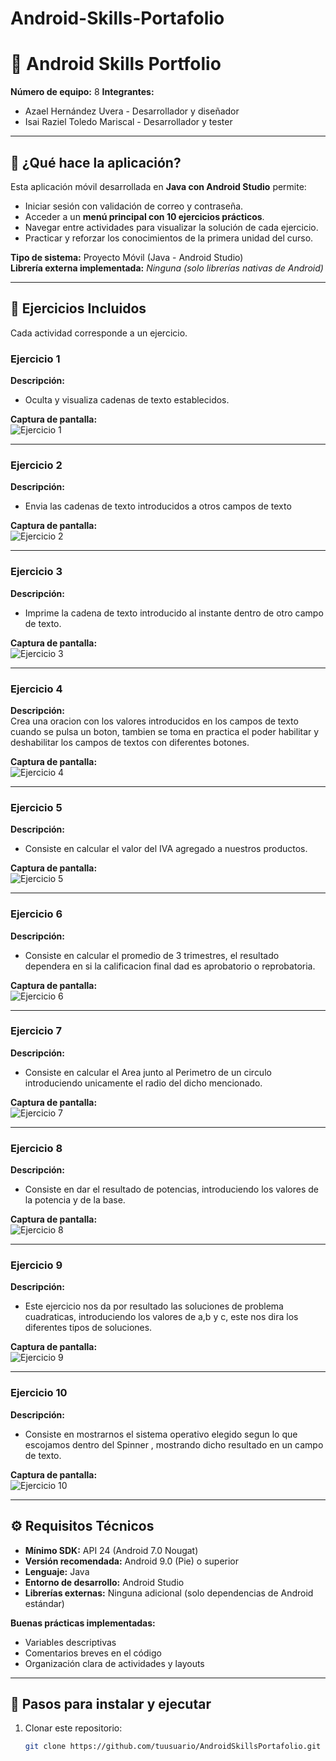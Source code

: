 # Android-Skills-Portafolio
# 📱 Android Skills Portfolio

**Número de equipo:** 8 
**Integrantes:**  
- Azael Hernández Uvera - Desarrollador y diseñador
- Isai Raziel Toledo Mariscal - Desarrollador y tester
---

## 📌 ¿Qué hace la aplicación?

Esta aplicación móvil desarrollada en **Java con Android Studio** permite:  
- Iniciar sesión con validación de correo y contraseña.  
- Acceder a un **menú principal con 10 ejercicios prácticos**.  
- Navegar entre actividades para visualizar la solución de cada ejercicio.  
- Practicar y reforzar los conocimientos de la primera unidad del curso.  

**Tipo de sistema:** Proyecto Móvil (Java - Android Studio)  
**Librería externa implementada:** *Ninguna (solo librerías nativas de Android)*  

---

## 📝 Ejercicios Incluidos

Cada actividad corresponde a un ejercicio.  

### Ejercicio 1
**Descripción:**  
- Oculta y visualiza cadenas de texto establecidos. 

**Captura de pantalla:**  
![Ejercicio 1](capturas/Ejercicio1.png)

---

### Ejercicio 2
**Descripción:**  
- Envia las cadenas de texto introducidos a otros campos de texto 

**Captura de pantalla:**  
![Ejercicio 2](capturas/Ejercicio2.png)

---

### Ejercicio 3
**Descripción:**  
- Imprime la cadena de texto introducido al instante dentro de otro campo de texto.

**Captura de pantalla:**  
![Ejercicio 3](capturas/Ejercicio3.png)

---

### Ejercicio 4
**Descripción:**  
Crea una oracion con los valores introducidos en los campos de texto cuando se pulsa un boton, tambien se toma en practica el poder habilitar y deshabilitar los campos de textos con diferentes botones.

**Captura de pantalla:**  
![Ejercicio 4](capturas/Ejercicio4.png)

---

### Ejercicio 5
**Descripción:**  
- Consiste en calcular el valor del IVA agregado a nuestros productos.

**Captura de pantalla:**  
![Ejercicio 5](capturas/Ejercicio5.png)

---

### Ejercicio 6
**Descripción:**  
- Consiste en calcular el promedio de 3 trimestres, el resultado dependera en si la calificacion final dad es aprobatorio o reprobatoria.

**Captura de pantalla:**  
![Ejercicio 6](capturas/Ejercicio6.png)

---

### Ejercicio 7
**Descripción:**  
- Consiste en calcular el Area junto al Perimetro de un circulo introduciendo unicamente el radio del dicho mencionado.

**Captura de pantalla:**  
![Ejercicio 7](capturas/Ejercicio7.png)

---

### Ejercicio 8
**Descripción:**  
- Consiste en dar el resultado de potencias, introduciendo los valores de la potencia y de la base.

**Captura de pantalla:**  
![Ejercicio 8](capturas/Ejercicio8.png)

---

### Ejercicio 9
**Descripción:**  
- Este ejercicio nos da  por resultado las soluciones de problema cuadraticas, introduciendo los valores de a,b y c, este nos dira los diferentes tipos de soluciones.

**Captura de pantalla:**  
![Ejercicio 9](capturas/Ejercicio9.png)

---

### Ejercicio 10
**Descripción:**  
- Consiste en mostrarnos el sistema operativo elegido segun lo que escojamos dentro del Spinner , mostrando dicho resultado en un campo de texto.

**Captura de pantalla:**  
![Ejercicio 10](capturas/Ejercicio10.png)

---

## ⚙️ Requisitos Técnicos

- **Mínimo SDK:** API 24 (Android 7.0 Nougat)  
- **Versión recomendada:** Android 9.0 (Pie) o superior  
- **Lenguaje:** Java  
- **Entorno de desarrollo:** Android Studio  
- **Librerías externas:** Ninguna adicional (solo dependencias de Android estándar)  

**Buenas prácticas implementadas:**  
- Variables descriptivas  
- Comentarios breves en el código  
- Organización clara de actividades y layouts  

---

## 🚀 Pasos para instalar y ejecutar

1. Clonar este repositorio:  
   ```bash
   git clone https://github.com/tuusuario/AndroidSkillsPortafolio.git
